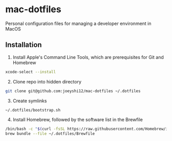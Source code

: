 # mac-dotfiles

Personal configuration files for managing a developer environment in MacOS

## Installation

1. Install Apple's Command Line Tools, which are prerequisites for Git and Homebrew
```bash
xcode-select --install
```

2. Clone repo into hidden directory
```bash
git clone git@github.com:joeyshi12/mac-dotfiles ~/.dotfiles
```

3. Create symlinks
```bash
~/.dotfiles/bootstrap.sh
```

4. Install Homebrew, followed by the software list in the Brewfile
```bash
/bin/bash -c "$(curl -fsSL https://raw.githubusercontent.com/Homebrew/install/HEAD/install.sh)"
brew bundle --file ~/.dotfiles/Brewfile
```
